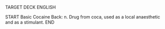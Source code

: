 TARGET DECK
ENGLISH

START
Basic
Cocaine
Back: n. Drug from coca, used as a local anaesthetic and as a stimulant.
END
